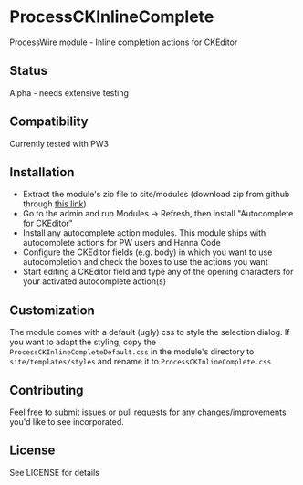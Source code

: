 # ProcessCKInlineComplete
ProcessWire module - Inline completion actions for CKEditor

## Status
Alpha - needs extensive testing

## Compatibility
Currently tested with PW3

## Installation
* Extract the module's zip file to site/modules (download zip from github through [this link](https://github.com/BitPoet/ProcessCKInlineComplete/archive/master.zip))
* Go to the admin and run Modules -> Refresh, then install "Autocomplete for CKEditor"
* Install any autocomplete action modules. This module ships with autocomplete actions for PW users and Hanna Code
* Configure the CKEditor fields (e.g. body) in which you want to use autocompletion and check the boxes to use the actions you want
* Start editing a CKEditor field and type any of the opening characters for your activated autocomplete action(s)

## Customization
The module comes with a default (ugly) css to style the selection dialog. If you want to adapt the styling,
copy the ```ProcessCKInlineCompleteDefault.css``` in the module's directory to ```site/templates/styles``` and rename it to
```ProcessCKInlineComplete.css```

## Contributing
Feel free to submit issues or pull requests for any changes/improvements you'd like to see incorporated.

## License
See LICENSE for details
